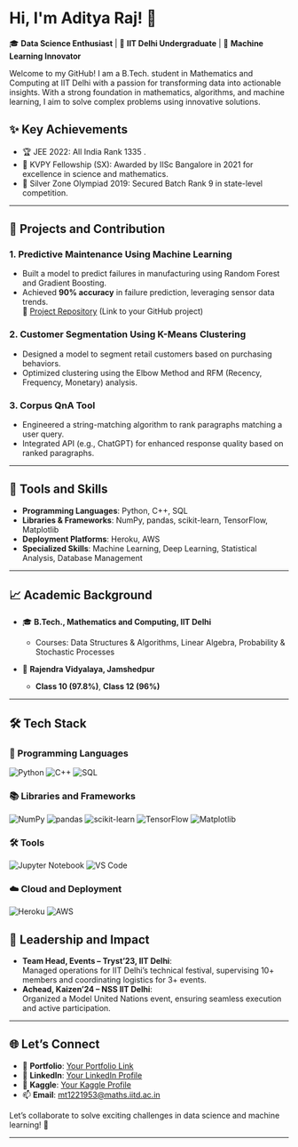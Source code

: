 
# Hi, I'm Aditya Raj! 👋  
🎓 **Data Science Enthusiast** | 🎯 **IIT Delhi Undergraduate** | 🚀 **Machine Learning Innovator**  

Welcome to my GitHub! I am a B.Tech. student in Mathematics and Computing at IIT Delhi with a passion for transforming data into actionable insights. With a strong foundation in mathematics, algorithms, and machine learning, I aim to solve complex problems using innovative solutions.


## ✨ Key Achievements
- 🏆 JEE  2022: All India Rank 1335 .
- 🏅 KVPY Fellowship (SX): Awarded by IISc Bangalore in 2021 for excellence in science and mathematics.
- 📜 Silver Zone Olympiad 2019: Secured Batch Rank 9 in state-level competition.

---

## 📂 Projects and Contribution
### 1. Predictive Maintenance Using Machine Learning
- Built a model to predict failures in manufacturing using Random Forest and Gradient Boosting.
- Achieved **90% accuracy** in failure prediction, leveraging sensor data trends.  
📂 [Project Repository](#) (Link to your GitHub project)

### 2. Customer Segmentation Using K-Means Clustering
- Designed a model to segment retail customers based on purchasing behaviors.
- Optimized clustering using the Elbow Method and RFM (Recency, Frequency, Monetary) analysis.



### 3. Corpus QnA Tool
- Engineered a string-matching algorithm to rank paragraphs matching a user query.
- Integrated API (e.g., ChatGPT) for enhanced response quality based on ranked paragraphs.

---

## 🔧 Tools and Skills
- **Programming Languages**: Python, C++, SQL  
- **Libraries & Frameworks**: NumPy, pandas, scikit-learn, TensorFlow, Matplotlib  
- **Deployment Platforms**: Heroku, AWS  
- **Specialized Skills**: Machine Learning, Deep Learning, Statistical Analysis, Database Management

---

## **📈 Academic Background**
- 🎓 **B.Tech., Mathematics and Computing, IIT Delhi**    
   - Courses: Data Structures & Algorithms, Linear Algebra, Probability & Stochastic Processes  

- 🏫 **Rajendra Vidyalaya, Jamshedpur**  
   - **Class 10 (97.8%)**, **Class 12 (96%)**

---
## 🛠 Tech Stack

### 🚀 Programming Languages
![Python](https://img.shields.io/badge/Python-3776AB?style=for-the-badge&logo=python&logoColor=white)
![C++](https://img.shields.io/badge/C++-00599C?style=for-the-badge&logo=c%2B%2B&logoColor=white)
![SQL](https://img.shields.io/badge/SQL-CC2927?style=for-the-badge&logo=microsoftsqlserver&logoColor=white)

### 📚 Libraries and Frameworks
![NumPy](https://img.shields.io/badge/NumPy-013243?style=for-the-badge&logo=numpy&logoColor=white)
![pandas](https://img.shields.io/badge/pandas-150458?style=for-the-badge&logo=pandas&logoColor=white)
![scikit-learn](https://img.shields.io/badge/scikit--learn-F7931E?style=for-the-badge&logo=scikitlearn&logoColor=white)
![TensorFlow](https://img.shields.io/badge/TensorFlow-FF6F00?style=for-the-badge&logo=tensorflow&logoColor=white)
![Matplotlib](https://img.shields.io/badge/Matplotlib-11557C?style=for-the-badge)

### 🛠 Tools
![Jupyter Notebook](https://img.shields.io/badge/Jupyter-FA0F00?style=for-the-badge&logo=jupyter&logoColor=white)
![VS Code](https://img.shields.io/badge/VS%20Code-0078D4?style=for-the-badge&logo=visualstudiocode&logoColor=white)

### ☁️ Cloud and Deployment
![Heroku](https://img.shields.io/badge/Heroku-430098?style=for-the-badge&logo=heroku&logoColor=white)
![AWS](https://img.shields.io/badge/AWS-232F3E?style=for-the-badge&logo=amazonaws&logoColor=white)


## **🌟 Leadership and Impact**
- **Team Head, Events – Tryst’23, IIT Delhi**:  
   Managed operations for IIT Delhi’s technical festival, supervising 10+ members and coordinating logistics for 3+ events.  
- **Achead, Kaizen’24 – NSS IIT Delhi**:  
   Organized a Model United Nations event, ensuring seamless execution and active participation.

---

## **🌐 Let’s Connect**
- 📄 **Portfolio**: [Your Portfolio Link](#)  
- 🔗 **LinkedIn**: [Your LinkedIn Profile](https://www.linkedin.com/in/aditya-raj-152373334/)  
- 🏅 **Kaggle**: [Your Kaggle Profile](https://www.kaggle.com/arlis0627)  
- 📫 **Email**: [mt1221953@maths.iitd.ac.in](mailto:mt1221953@maths.iitd.ac.in)  

Let’s collaborate to solve exciting challenges in data science and machine learning! 🚀  

---
